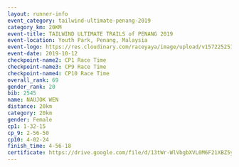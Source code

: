 ```yaml
---
layout: runner-info 
event_category: tailwind-ultimate-penang-2019 
category_km: 20KM 
event-title: TAILWIND ULTIMATE TRAILS of PENANG 2019 
event-location: Youth Park, Penang, Malaysia 
event-logo: https://res.cloudinary.com/raceyaya/image/upload/v1572252513/logo/utop-2019_h9tzys.jpg 
event-date: 2019-10-12 
checkpoint-name2: CP1 Race Time 
checkpoint-name3: CP9 Race Time 
checkpoint-name4: CP10 Race Time 
overall_rank: 69
gender_rank: 20
bib: 2545
name: NAUJOK WEN
distance: 20km
category: 20km
gender: Female
cp1: 1-32-15
cp_9: 2-56-50
cp10: 4-02-24
finish_time: 4-56-18
certificate: https://drive.google.com/file/d/13tWr-WlVbgbXVL0M6F21XBZ5y2riJ2q3/view?usp=sharing
---
```

